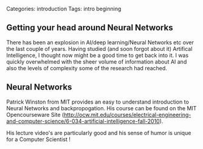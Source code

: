 Categories: introduction
Tags: intro
	  beginning

## Getting your head around Neural Networks

There has been an explosion in AI/deep learning/Neural Networks etc over the last couple of years. Having studied (and soon forgot about it) Artifical Intelligence, I thought now might be a good time to get back into it. I was quickly overwhelmed with the sheer volume of information about AI and also the levels of complexity some of the research had reached. 


## Neural Networks

Patrick Winston from MIT provides an easy to understand introduction to Neural Networks and backpropogation. His course can be found on the MIT Opencourseware Site (http://ocw.mit.edu/courses/electrical-engineering-and-computer-science/6-034-artificial-intelligence-fall-2010).

His lecture video's are particularly good and his sense of humor is unique for a Computer Scientist !



